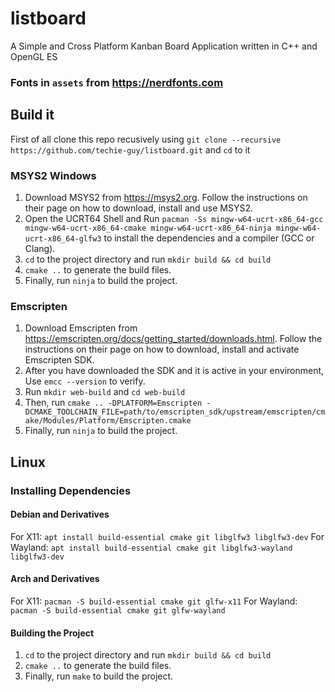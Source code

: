 # listboard

A Simple and Cross Platform Kanban Board Application written in C++ and OpenGL ES

### Fonts in `assets` from https://nerdfonts.com

## Build it
First of all clone this repo recusively using `git clone --recursive https://github.com/techie-guy/listboard.git` and `cd` to it

### MSYS2 Windows
1. Download MSYS2 from https://msys2.org. Follow the instructions on their page on how to download, install and use MSYS2.
2. Open the UCRT64 Shell and Run `pacman -Ss mingw-w64-ucrt-x86_64-gcc mingw-w64-ucrt-x86_64-cmake mingw-w64-ucrt-x86_64-ninja mingw-w64-ucrt-x86_64-glfw3` to install the dependencies and a compiler (GCC or Clang).
3. `cd` to the project directory and run `mkdir build && cd build`
4. `cmake ..` to generate the build files.
5. Finally, run `ninja` to build the project.

### Emscripten
1. Download Emscripten from https://emscripten.org/docs/getting_started/downloads.html. Follow the instructions on their page on how to download, install and activate Emscripten SDK.
2. After you have downloaded the SDK and it is active in your environment, Use `emcc --version` to verify.
3. Run `mkdir web-build` and `cd web-build`
4. Then, run `cmake .. -DPLATFORM=Emscripten -DCMAKE_TOOLCHAIN_FILE=path/to/emscripten_sdk/upstream/emscripten/cmake/Modules/Platform/Emscripten.cmake`
5. Finally, run `ninja` to build the project.

## Linux
### Installing Dependencies
#### Debian and Derivatives
For X11: `apt install build-essential cmake git libglfw3 libglfw3-dev`
For Wayland: `apt install build-essential cmake git libglfw3-wayland libglfw3-dev`
#### Arch and Derivatives
For X11: `pacman -S build-essential cmake git glfw-x11`
For Wayland: `pacman -S build-essential cmake git glfw-wayland`
#### Building the Project
1. `cd` to the project directory and run `mkdir build && cd build`
2. `cmake ..` to generate the build files.
3. Finally, run `make` to build the project.

